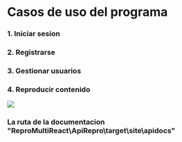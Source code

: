 # Casos de uso del programa
### 1. Iniciar sesion
### 2. Registrarse
### 3. Gestionar usuarios
### 4. Reproducir contenido

<img src="https://private-user-images.githubusercontent.com/105674967/378229971-7cd47359-8ba8-4ed1-9a86-c2fd7e32a012.png?jwt=eyJhbGciOiJIUzI1NiIsInR5cCI6IkpXVCJ9.eyJpc3MiOiJnaXRodWIuY29tIiwiYXVkIjoicmF3LmdpdGh1YnVzZXJjb250ZW50LmNvbSIsImtleSI6ImtleTUiLCJleHAiOjE3MzAwNzk0MDcsIm5iZiI6MTczMDA3OTEwNywicGF0aCI6Ii8xMDU2NzQ5NjcvMzc4MjI5OTcxLTdjZDQ3MzU5LThiYTgtNGVkMS05YTg2LWMyZmQ3ZTMyYTAxMi5wbmc_WC1BbXotQWxnb3JpdGhtPUFXUzQtSE1BQy1TSEEyNTYmWC1BbXotQ3JlZGVudGlhbD1BS0lBVkNPRFlMU0E1M1BRSzRaQSUyRjIwMjQxMDI4JTJGdXMtZWFzdC0xJTJGczMlMkZhd3M0X3JlcXVlc3QmWC1BbXotRGF0ZT0yMDI0MTAyOFQwMTMxNDdaJlgtQW16LUV4cGlyZXM9MzAwJlgtQW16LVNpZ25hdHVyZT1kMzU3NjUyZjAzZTUwNzQyNTlkMTVhZmFhYjMwZDcyMDQ0MjJmN2JkOGUyNmY2ZmNmZjUyNzc4M2ViMzZkMzYwJlgtQW16LVNpZ25lZEhlYWRlcnM9aG9zdCJ9.ZlK7yMyCpKfkhcMP2boH0cmcDZZGMvc3vJJgBX-ZKbk">

### La ruta de la documentacion "ReproMultiReact\ApiRepro\target\site\apidocs"